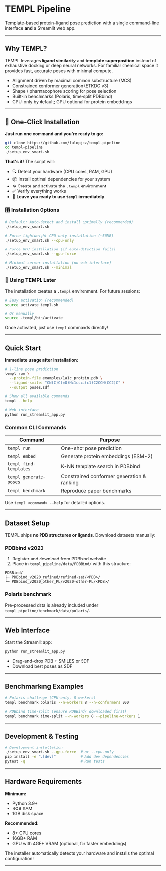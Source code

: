 # TEMPL Pipeline

Template-based protein–ligand pose prediction with a single command-line interface **and** a Streamlit web app.

---

## Why TEMPL?
TEMPL leverages **ligand similarity** and **template superposition** instead of exhaustive docking or deep neural networks. For familiar chemical space it provides fast, accurate poses with minimal compute.

* Alignment driven by maximal common substructure (MCS)
* Constrained conformer generation (ETKDG v3)
* Shape / pharmacophore scoring for pose selection
* Built-in benchmarks (Polaris, time-split PDBbind)
* CPU-only by default; GPU optional for protein embeddings

---

## 🚀 One-Click Installation

**Just run one command and you're ready to go:**

```bash
git clone https://github.com/fulopjoz/templ-pipeline
cd templ-pipeline
./setup_env_smart.sh
```

**That's it!** The script will:
- 🔍 Detect your hardware (CPU cores, RAM, GPU)
- 📦 Install optimal dependencies for your system
- ⚙️ Create and activate the `.templ` environment  
- ✅ Verify everything works
- 🎯 **Leave you ready to use `templ` immediately**

### 🎛️ Installation Options

```bash
# Default: Auto-detect and install optimally (recommended)
./setup_env_smart.sh

# Force lightweight CPU-only installation (~50MB)
./setup_env_smart.sh --cpu-only

# Force GPU installation (if auto-detection fails)
./setup_env_smart.sh --gpu-force

# Minimal server installation (no web interface)
./setup_env_smart.sh --minimal
```

### 🔄 Using TEMPL Later

The installation creates a `.templ` environment. For future sessions:

```bash
# Easy activation (recommended)
source activate_templ.sh

# Or manually
source .templ/bin/activate
```

Once activated, just use `templ` commands directly!

---

## Quick Start

**Immediate usage after installation:**

```bash
# 1-line pose prediction
templ run \
  --protein-file examples/1a1c_protein.pdb \
  --ligand-smiles "CN(C)C(=O)Nc1cccc(c1)C2CCN(CC2)C" \
  --output poses.sdf

# Show all available commands  
templ --help

# Web interface
python run_streamlit_app.py
```

### Common CLI Commands
| Command | Purpose |
|---------|---------|
| `templ run` | One-shot pose prediction |
| `templ embed` | Generate protein embeddings (ESM-2) |
| `templ find-templates` | K-NN template search in PDBbind |
| `templ generate-poses` | Constrained conformer generation & ranking |
| `templ benchmark` | Reproduce paper benchmarks |

Use `templ <command> --help` for detailed options.

---

## Dataset Setup

TEMPL ships **no PDB structures or ligands**. Download datasets manually:

### PDBbind v2020
1. Register and download from PDBbind website
2. Place in `templ_pipeline/data/PDBBind/` with this structure:
```
PDBBind/
├─ PDBbind_v2020_refined/refined-set/<PDB>/
└─ PDBbind_v2020_other_PL/v2020-other-PL/<PDB>/
```

### Polaris benchmark
Pre-processed data is already included under `templ_pipeline/benchmark/data/polaris/`.

---

## Web Interface

Start the Streamlit app:
```python
python run_streamlit_app.py
```
* Drag-and-drop PDB + SMILES or SDF
* Download best poses as SDF

---

## Benchmarking Examples

```bash
# Polaris challenge (CPU-only, 8 workers)
templ benchmark polaris --n-workers 8 --n-conformers 200

# PDBbind time-split (ensure PDBBind/ downloaded first)
templ benchmark time-split --n-workers 8 --pipeline-workers 1
```

---

## Development & Testing

```bash
# Development installation
./setup_env_smart.sh --gpu-force  # or --cpu-only
pip install -e ".[dev]"           # Add dev dependencies
pytest -q                         # Run tests
```

---

## Hardware Requirements

**Minimum:**
- Python 3.9+
- 4GB RAM
- 1GB disk space

**Recommended:**
- 8+ CPU cores
- 16GB+ RAM  
- GPU with 4GB+ VRAM (optional, for faster embeddings)

The installer automatically detects your hardware and installs the optimal configuration!

---

